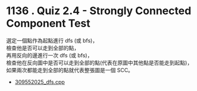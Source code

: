 # 1136 . Quiz 2.4 - Strongly Connected Component Test

選定一個點作為起點進行 dfs (或 bfs)，  
檢查他是否可以走到全部的點，  
再用反向的邊進行一次 dfs (或 bfs)，  
檢查他在反向圖中是否可以走到全部的點(代表在原圖中其他點是否能走到起點)，  
如果兩次都能走到全部的點就代表整張圖是一個 SCC。  

- [309552025_dfs.cpp](submissions/accepted/309552025_dfs.cpp)